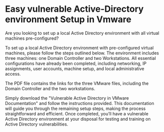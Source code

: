 # Easy vulnerable Active-Directory environment Setup in Vmware

Are you looking to set up a local Active Directory environment with all virtual machines pre-configured?

To set up a local Active Directory environment with pre-configured virtual machines, please follow the steps outlined below. The environment includes three machines: one Domain Controller and two Workstations. All essential configurations have already been completed, including networking, IP assignments, user accounts, machine setup, and local administrative access.

The PDF file contains the links for the three VMware files, including the Domain Controller and the two workstations.

Simply download the "Vulnerable Active Directory in VMware Documentation" and follow the instructions provided. This documentation will guide you through the remaining setup steps, making the process straightforward and efficient. Once completed, you’ll have a vulnerable Active Directory environment at your disposal for testing and training on Active Directory vulnerabilities.
